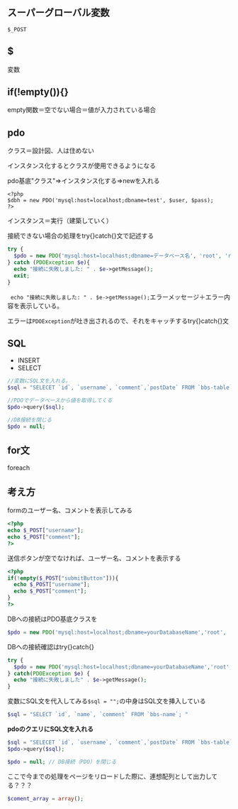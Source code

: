 ## スーパーグローバル変数
```
$_POST
```

## $
変数

## if(!empty()){}
empty関数＝空でない場合＝値が入力されている場合

## pdo
クラス＝設計図、人は住めない

インスタンス化するとクラスが使用できるようになる

pdo基底"クラス"⇒インスタンス化する⇒newを入れる
```
<?php
$dbh = new PDO('mysql:host=localhost;dbname=test', $user, $pass);
?>
```
インスタンス＝実行（建築していく）

接続できない場合の処理をtry{}catch{}文で記述する
```php
try {
  $pdo = new PDO('mysql:host=localhost;dbname=データベース名', 'root', 'root');
} catch (PDOException $e){
  echo "接続に失敗しました: " . $e->getMessage();
  exit;
}
```
` echo "接続に失敗しました: " . $e->getMessage();`エラーメッセージ＋エラー内容を表示している。

エラーは`PDOException`が吐き出されるので、それをキャッチするtry{}catch{}文

## SQL
- INSERT
- SELECT

```php
//変数にSQL文を入れる。
$sql = "SELECET `id`, `username`, `comment`,`postDate` FROM `bbs-table`;";

//PDOでデータベースから値を取得してくる
$pdo->query($sql);

//DB接続を閉じる
$pdo = null;
```

## for文
foreach

## 考え方
formのユーザー名、コメントを表示してみる
```php
<?php 
echo $_POST["username"];
echo $_POST["comment"];
?>
```
送信ボタンが空でなければ、ユーザー名、コメントを表示する
```php
<?php 
if(!empty($_POST["submitButton"])){
  echo $_POST["username"];
  echo $_POST["comment"];
}
?>
```
DBへの接続はPDO基底クラスを
```php
$pdo = new PDO('mysql:host=localhost;dbname=yourDatabaseName','root', 'root');
```
DBへの接続確認はtry{}catch{}
```php
try {
  $pdo = new PDO('mysql:host=localhost;dbname=yourDatabaseName','root', 'root');
} catch(PDOException $e) {
  echo "接続に失敗しました" . $e->getMessage();
}
```
変数にSQL文を代入してみる`$sql = "";`の中身はSQL文を挿入している

```php
$sql = "SELECT `id`, `name`, `comment` FROM `bbs-name`; " 
```
**pdoのクエリにSQL文を入れる**
```php
$sql = "SELECET `id`, `username`, `comment`,`postDate` FROM `bbs-table`;";
$pdo->query($sql);

$pdo = null; // DB接続（PDO）を閉じる
```
ここで今までの処理をページをリロードした際に、連想配列として出力してる？？？
```php
$coment_array = array();
```